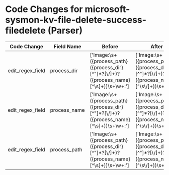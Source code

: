 # Code Changes for microsoft-sysmon-kv-file-delete-success-filedelete (Parser)

| Code Change | Field Name | Before | After |
|-------------|------------|--------|-------|
| edit_regex_field | process_dir | ['Image:\s+({process_path}({process_dir}[^"]*?[\\\/]+)?({process_name}[^\s]+))\s+\w+:'] | ['Image:\s+({process_path}({process_dir}[^"]*?[\\\/]+)?({process_name}[^\s\\\/]+))\s+\w+:'] |
| edit_regex_field | process_name | ['Image:\s+({process_path}({process_dir}[^"]*?[\\\/]+)?({process_name}[^\s]+))\s+\w+:'] | ['Image:\s+({process_path}({process_dir}[^"]*?[\\\/]+)?({process_name}[^\s\\\/]+))\s+\w+:'] |
| edit_regex_field | process_path | ['Image:\s+({process_path}({process_dir}[^"]*?[\\\/]+)?({process_name}[^\s]+))\s+\w+:'] | ['Image:\s+({process_path}({process_dir}[^"]*?[\\\/]+)?({process_name}[^\s\\\/]+))\s+\w+:'] |